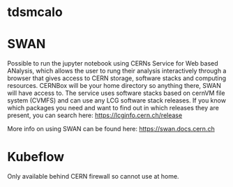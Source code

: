 # tdsmcalo


# SWAN
Possible to run the jupyter notebook using CERNs Service for Web based ANalysis, which allows the user to rung their analysis interactively through a browser that gives access to CERN storage, software stacks and computing resources. CERNBox will be your home directory so anything there, SWAN will have access to. The service uses software stacks based on cernVM file system (CVMFS) and can use any LCG software stack releases. If you know which packages you need and want to find out in which releases they are present, you can search here: https://lcginfo.cern.ch/release

More info on using SWAN can be found here:
https://swan.docs.cern.ch

# Kubeflow
Only available behind CERN firewall so cannot use at home.
